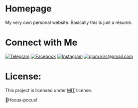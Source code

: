 # Homepage
My very own personal website. Basically this is just a résumé.

# Connect with Me
[![Telegram](https://img.shields.io/static/v1?label=Telegram&message=%20&color=2edce8&logo=Telegram&style=flat-square&logoColor=white)](https://t.me/Master_Joi)
[![Facebook](https://img.shields.io/static/v1?label=Facebook&message=%20&color=blue&logo=Facebook&style=flat-square&logoColor=white)](https://www.facebook.com/profile.php?id=100034312132547)
[![Instagram](https://img.shields.io/static/v1?label=Instagram&message=%20&color=orange&logo=Instagram&style=flat-square&logoColor=white)](https://www.instagram.com/master__joi/)
[![glum.kiril@gmail.com](https://img.shields.io/static/v1?label=Gmail&message=%20&color=red&logo=gmail&style=flat-square&logoColor=white)](mailto:glum.kiril@gmail.com)

# License:
This project is licensed under [MIT](https://opensource.org/licenses/MIT) license.

🧙Hocus-pocus!